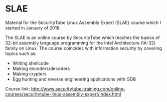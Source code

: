 # SLAE
Material for the SecurityTube Linux Assembly Expert (SLAE) course which I started in January of 2018.

The SLAE is an online course by SecurityTube which teaches the basics of 32-bit assembly language programming for the Intel Architecture (IA-32) family on Linux. The course coincides with information security by covering topics such as:
  - Writing shellcode
  - Making encoders/decoders
  - Making crypters
  - Egg hunting and reverse engineering applications with GDB

Course link: http://www.securitytube-training.com/online-courses/securitytube-linux-assembly-expert/index.html
